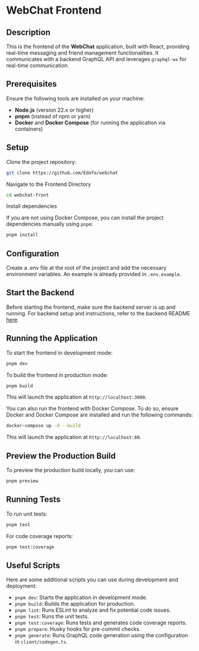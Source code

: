 # WebChat Frontend

## Description

This is the frontend of the **WebChat** application, built with React, providing real-time messaging and friend management functionalities. It communicates with a backend GraphQL API and leverages `graphql-ws` for real-time communication.

## Prerequisites

Ensure the following tools are installed on your machine:

- **Node.js** (version 22.x or higher)
- **pnpm** (instead of npm or yarn)
- **Docker** and **Docker Compose** (for running the application via containers)

## Setup

Clone the project repository:

```bash
git clone https://github.com/Edofo/webchat
```

Navigate to the Frontend Directory

```bash
cd webchat-front
```

Install dependencies

If you are not using Docker Compose, you can install the project dependencies manually using `pnpm`:

```bash
pnpm install
```

## Configuration

Create a .env file at the root of the project and add the necessary environment variables. 
An example is already provided in `.env.example`.

## Start the Backend

Before starting the frontend, make sure the backend server is up and running. For backend setup and instructions, refer to the backend README [here](../webchat-back/README.md).

## Running the Application

To start the frontend in development mode:

```bash
pnpm dev
```

To build the frontend in production mode:

```bash
pnpm build
```

This will launch the application at `http://localhost:3000`.

You can also run the frontend with Docker Compose. To do so, ensure Docker and Docker Compose are installed and run the following commands:

```bash
docker-compose up -d --build
```

This will launch the application at `http://localhost:80`.


## Preview the Production Build

To preview the production build locally, you can use:

```bash
pnpm preview
```

## Running Tests

To run unit tests:

```bash
pnpm test
```

For code coverage reports:

```bash
pnpm test:coverage
```

## Useful Scripts

Here are some additional scripts you can use during development and deployment:

- `pnpm dev`: Starts the application in development mode.
- `pnpm build`: Builds the application for production.
- `pnpm lint`: Runs ESLint to analyze and fix potential code issues.
- `pnpm test`: Runs the unit tests.
- `pnpm test:coverage`: Runs tests and generates code coverage reports.
- `pnpm prepare`: Husky hooks for pre-commit checks.
- `pnpm generate`: Runs GraphQL code generation using the configuration in `client/codegen.ts`.
